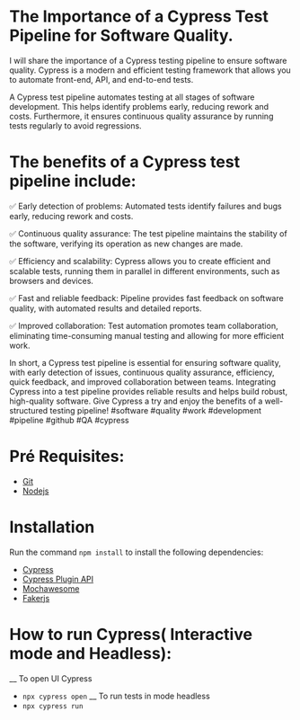 # The Importance of a Cypress Test Pipeline for Software Quality.

  I will share the importance of a Cypress testing pipeline to ensure software quality. Cypress is a modern and efficient testing framework that allows you to automate front-end, API, and end-to-end tests.

  A Cypress test pipeline automates testing at all stages of software development. This helps identify problems early, reducing rework and costs. Furthermore, it ensures continuous quality assurance by running     tests regularly to avoid regressions.

# The benefits of a Cypress test pipeline include:

✅ Early detection of problems: Automated tests identify failures and bugs early, reducing rework and costs.

✅ Continuous quality assurance: The test pipeline maintains the stability of the software, verifying its operation as new changes are made.

✅ Efficiency and scalability: Cypress allows you to create efficient and scalable tests, running them in parallel in different environments, such as browsers and devices.

✅ Fast and reliable feedback: Pipeline provides fast feedback on software quality, with automated results and detailed reports.

✅ Improved collaboration: Test automation promotes team collaboration, eliminating time-consuming manual testing and allowing for more efficient work.

  In short, a Cypress test pipeline is essential for ensuring software quality, with early detection of issues, continuous quality assurance, efficiency, quick feedback, and improved collaboration between teams.
  Integrating Cypress into a test pipeline provides reliable results and helps build robust, high-quality software. Give Cypress a try and enjoy the benefits of a well-structured testing pipeline! #software        #quality #work #development #pipeline #github #QA #cypress

# Pré Requisites:

- [Git](https://git-scm.com/)
- [Nodejs](https://nodejs.org/en)

# Installation

Run the command `npm install` to install the following dependencies:

- [Cypress](https://www.cypress.io/)
- [Cypress Plugin API](https://github.com/filiphric/cypress-plugin-api)
- [Mochawesome](https://www.npmjs.com/package/cypress-mochawesome-reporter)
- [Fakerjs](https://fakerjs.dev/guide/usage.html)
  
# How to run Cypress( Interactive mode and Headless):

__ To open UI Cypress
- `npx cypress open`
__ To run tests in mode headless
- `npx cypress run`
